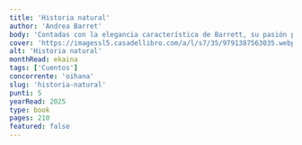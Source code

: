 ```yaml
---
title: 'Historia natural'
author: 'Andrea Barret'
body: 'Contadas con la elegancia característica de Barrett, su pasión por la ciencia y su maravilloso ojo para el mundo natural, las historias psicológicamente astutas y conmovedoras reunidas en esta colección evocan las formas en que las vidas y expectativas de las mujeres (en las familias, en el trabajo y en el amor) han cambiado a lo largo de más de un siglo. Vinculados entre sí, estos cuentos culminan brillantemente para revelar cómo los acontecimientos más pequeños del pasado pueden tener grandes repercusiones a traves de las generaciones, y cuán potente, maravillosa y extraña puede ser la relación entre la historia y la memoria.'
cover: 'https://imagessl5.casadellibro.com/a/l/s7/35/9791387563035.webp'
alt: 'Historia natural'
monthRead: ekaina
tags: ['Cuentos']
concorrente: 'oihana'
slug: 'historia-natural'
punti: 5
yearRead: 2025
type: book
pages: 210
featured: false
---
```

